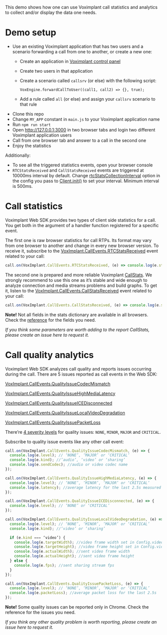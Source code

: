 This demo shows how one can use Voximplant call statistics and analytics to collect and/or display the data one needs.

# Demo setup

- Use an existing Voximplant application that has two users and a scenario forwarding a call from one to another, or create a new one:
  - Create an application in [Voximplant control panel](https://manage.voximplant.com/applications)
  - Create two users in that application
  - Create a scenario called ```callsrv``` (or else) with the following script:
  
    ```VoxEngine.forwardCallToUser((call1, call2) => {}, true);```
  - Add a rule called ```all``` (or else) and assign your ```callsrv``` scenario to that rule
- Clone this repo 
- Change ```MY_APP``` constant in ```main.js``` to your Voximplant application name
- Run ```npm run start```
- Open http://127.0.0.1:3000 in two browser tabs and login two different Voximplant application users
- Call from one browser tab and answer to a call in the second one 
- Enjoy the statistics

Additionally:
- To see all the triggered statistics events, open your browser console
- ```RTCStatsReceived``` and ```CallStatsReceived``` events are triggered at 10000ms interval by default. Change [rtcStatsCollectionInterval](https://voximplant.com/docs/references/websdk/voximplant/config#rtcstatscollectioninterval) option in the config you pass to [Client.init()](https://voximplant.com/docs/references/websdk/voximplant/client#init) to set your interval. Minimum interval is 500ms.

# Call statistics 

Voximplant Web SDK provides two types of client side statistics for a call. You get both in the argument of a handler function registered for a specific event.

The first one is raw browser statistics for call RTPs. Its format may vary from one browser to another and change in every new browser version. To receive it, subscribe to the [VoxImplant.CallEvents.RTCStatsReceived](https://voximplant.com/docs/references/websdk/voximplant/callevents#rtcstatsreceived) event related to your call:

```javascript
call.on(VoxImplant.CallEvents.RTCStatsReceived, (e) => console.log(e.stats));
```

The second one is prepared and more reliable Voximplant [CallStats](https://voximplant.com/docs/references/websdk/voximplant/statistic/callstats). We strongly recommend to use this one as it’s stable and wide enough to analyze connection and media streams problems and build graphs. To get it, listen to the [VoxImplant.CallEvents.CallStatsReceived](https://voximplant.com/docs/references/websdk/voximplant/callevents#callstatsreceived) event related to your call:

```javascript
call.on(VoxImplant.CallEvents.CallStatsReceived, (e) => console.log(e.stats));
```

**Note!** Not all fields in the stats dictionary are available in all browsers. Check the [reference](https://voximplant.com/docs/references/websdk/voximplant/statistic) for the fields you need.
 
*If you think some parameters are worth adding to the report CallStats, please create an issue here to request it.*

# Call quality analytics

Voximplant Web SDK analyzes call quality and reports issues occurring during the call. There are 5 issues reported as call events in the Web SDK:

[VoxImplant.CallEvents.QualityIssueCodecMismatch](https://voximplant.com/docs/references/websdk/voximplant/callevents#qualityissuecodecmismatch)

[VoxImplant.CallEvents.QualityIssueHighMediaLatency](https://voximplant.com/docs/references/websdk/voximplant/callevents#qualityissuehighmedialatency)

[VoxImplant.CallEvents.QualityIssueICEDisconnected](https://voximplant.com/docs/references/websdk/voximplant/callevents#qualityissueicedisconnected)

[VoxImplant.CallEvents.QualityIssueLocalVideoDegradation](https://voximplant.com/docs/references/websdk/voximplant/callevents#qualityissuelocalvideodegradation)

[VoxImplant.CallEvents.QualityIssuePacketLoss](https://voximplant.com/docs/references/websdk/voximplant/callevents#qualityissuepacketloss)

There’re [4 severity levels](https://voximplant.com/docs/references/websdk/voximplant/statistic/qualityissuelevel) for quality issues: ```NONE```, ```MINOR```, ```MAJOR``` and ```CRITICAL```.

Subscribe to quality issue events like any other call event:

```javascript
call.on(VoxImplant.CallEvents.QualityIssueCodecMismatch, (e) => {
  console.log(e.level); // ‘NONE’, ‘MAJOR’ or ‘CRITICAL’
  console.log(e.kind); //’audio’, ‘video’ or ‘sharing’
  console.log(e.sendCodec); //audio or video codec name
});

call.on(VoxImplant.CallEvents.QualityIssueHighMediaLatency, (e) => {
  console.log(e.level); // ‘NONE’, ‘MINOR’, ‘MAJOR’ or ‘CRITICAL’
  console.log(e.latency); //average latency for the last 2.5s measured in ms
});

call.on(VoxImplant.CallEvents.QualityIssueICEDisconnected, (e) => {
  console.log(e.level); // ‘NONE’ or ‘CRITICAL’
});

call.on(VoxImplant.CallEvents.QualityIssueLocalVideoDegradation, (e) => {
  console.log(e.level); // ‘NONE’, ‘MINOR’, ‘MAJOR’ or ‘CRITICAL’
  console.log(e.kind); //‘video’ or ‘sharing’

  if (e.kind === ‘video’) {
    console.log(e.targetWidth); //video frame width set in Config.videoConstraints
    console.log(e.targetHeight); //video frame height set in Config.videoConstraints
    console.log(e.actualWidth); //sent video frame width
    console.log(e.actualHeight); //sent video frame height
  } else {
    console.log(e.fps); //sent sharing stream fps
  }
});

call.on(VoxImplant.CallEvents.QualityIssuePacketLoss, (e) => {
  console.log(e.level); // ‘NONE’, ‘MINOR’, ‘MAJOR’ or ‘CRITICAL’
  console.log(e.packetLoss); //average packet loss for the last 2.5s
});
```

**Note!** Some quality issues can be reported only in Chrome. Check the reference for the issues you need.

*If you think any other quality problem is worth reporting, please create an issue here to request it.*
